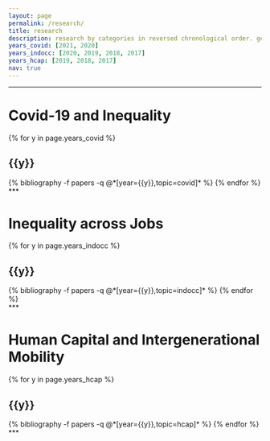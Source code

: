 ```yaml
---
layout: page
permalink: /research/
title: research
description: research by categories in reversed chronological order. generated by jekyll-scholar.
years_covid: [2021, 2020]
years_indocc: [2020, 2019, 2018, 2017]
years_hcap: [2019, 2018, 2017]
nav: true
---
```

***
<div class="publications">
<h1 class="year">Covid-19 and Inequality</h1>
{% for y in page.years_covid %}
  <h2 class="year">{{y}}</h2>
  {% bibliography -f papers -q @*[year={{y}},topic=covid]* %}
{% endfor %}
</div>
***
<div class="publications">
<h1 class="year">Inequality across Jobs</h1>
{% for y in page.years_indocc %}
  <h2 class="year">{{y}}</h2>
  {% bibliography -f papers -q @*[year={{y}},topic=indocc]* %}
{% endfor %}
</div>
***
<div class="publications">
<h1 class="year">Human Capital and Intergenerational Mobility</h1>
{% for y in page.years_hcap %}
  <h2 class="year">{{y}}</h2>
  {% bibliography -f papers -q @*[year={{y}},topic=hcap]* %}
{% endfor %}
</div>
***


